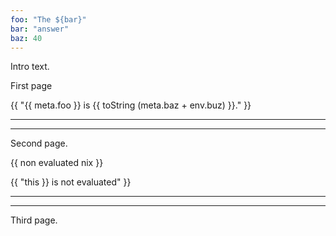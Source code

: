 ```yaml
---
foo: "The ${bar}"
bar: "answer"
baz: 40
---
```


Intro text.

<!--more-->

First page

{{ "{{ meta.foo }} is {{ toString (meta.baz + env.buz) }}." }}

---

---

Second page.

\{{ non evaluated nix }}

{{ "this \}} is not evaluated" }}

---

---

Third page.
